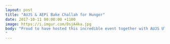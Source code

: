 ```yaml
---
layout: post
title: "AUJS & AEPi Bake Challah for Hunger"
date: 2017-10-11 00:00:00 +1100
image: https://i.imgur.com/OsjA4ka.jpg
body: "Proud to have hosted this incredible event together with AUJS UTS, AUJS USyd and Challah for Hunger Sydney in our very own House! Thanks again to our more than 40 volunteers who showed up to knead, shape, wrap and bake 300 challahs for sale towards Jewish House.
"
---
```

